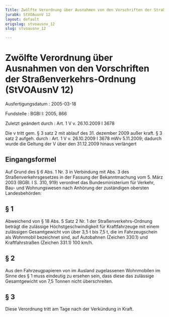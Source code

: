 ```yaml
---
Title: Zwölfte Verordnung über Ausnahmen von den Vorschriften der Straßenverkehrs-Ordnung
jurabk: StVOAusnV 12
layout: default
origslug: stvoausnv_12
slug: stvoausnv_12

---
```


# Zwölfte Verordnung über Ausnahmen von den Vorschriften der Straßenverkehrs-Ordnung (StVOAusnV 12)

Ausfertigungsdatum
:   2005-03-18

Fundstelle
:   BGBl I: 2005, 866

Zuletzt geändert durch
:   Art. 1 V v. 26.10.2009 I 3678

Die v tritt gem. § 3 satz 2 mit ablauf des 31. dezember 2009 außer kraft. § 3 satz 2 aufgeh. durch
:   Art. 1 V v. 26.10.2009 I 3678 mWv 5.11.2009; dadurch wurde die Geltung der V über den 31.12.2009 hinaus verlängert


## Eingangsformel

Auf Grund des § 6 Abs. 1 Nr. 3 in Verbindung mit Abs. 3 des Straßenverkehrsgesetzes in der Fassung der Bekanntmachung vom 5. März 2003 (BGBl. I S. 310, 919) verordnet das Bundesministerium für Verkehr, Bau- und Wohnungswesen nach Anhörung der zuständigen obersten Landesbehörden:


## § 1

Abweichend von § 18 Abs. 5 Satz 2 Nr. 1 der Straßenverkehrs-Ordnung beträgt die zulässige Höchstgeschwindigkeit für Kraftfahrzeuge mit einem zulässigen Gesamtgewicht von über 3,5 t bis 7,5 t, die im Fahrzeugschein als Wohnmobil bezeichnet sind, auf Autobahnen (Zeichen 330.1) und Kraftfahrstraßen (Zeichen 331.1) 100 km/h.


## § 2

Aus den Fahrzeugpapieren von im Ausland zugelassenen Wohnmobilen im Sinne des § 1 muss eindeutig zu ersehen sein, dass diese das zulässige Gesamtgewicht von 7,5 Tonnen nicht überschreiten.


## § 3

Diese Verordnung tritt am Tage nach der Verkündung in Kraft.

